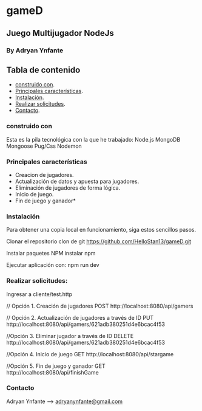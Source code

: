 # gameD
## Juego Multijugador NodeJs
### By Adryan Ynfante

## Tabla de contenido

- [construido con](#construido-con).
- [Principales características](#Principales-características).
- [Instalación](#Instalación).
- [Realizar solicitudes](#Realizar-solicitudes).
- [Contacto](#Contacto).


### construido con
Esta es la pila tecnológica con la que he trabajado:
Node.js
MongoDB
Mongoose
Pug/Css
Nodemon


### Principales características
- Creacion de jugadores.
- Actualización de datos y apuesta para jugadores.
- Eliminación de jugadores de forma lógica.
- Inicio de juego.
- Fin de juego y ganador*

### Instalación

Para obtener una copia local en funcionamiento, siga estos sencillos pasos.

Clonar el repositorio
clon de git https://github.com/HelloStan13/gameD.git

Instalar paquetes NPM
instalar npm

Ejecutar aplicación con: npm run dev



### Realizar solicitudes:
Ingresar a cliente/test.http

// Opción 1. Creación de jugadores
POST http://localhost:8080/api/gamers

// Opción 2. Actualización de jugadores a través de ID
PUT  http://localhost:8080/api/gamers/621adb380251d4e6bcac4f53

//Opción 3. Eliminar jugador a través de ID
DELETE http://localhost:8080/api/gamers/621adb380251d4e6bcac4f53

//Opción 4. Inicio de juego
GET  http://localhost:8080/api/stargame 

//Opción 5. Fin de juego y ganador
GET http://localhost:8080/api/finishGame

### Contacto
Adryan Ynfante --> adryanynfante@gmail.com
